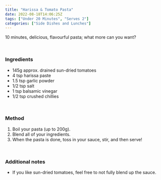 ```yaml
---
title: "Harissa & Tomato Pasta"
date: 2022-08-18T14:06:25Z
tags: ["Under 20 Minutes", "Serves 2"]
categories: ["Side Dishes and Lunches"]
---
```

10 minutes, delicious, flavourful pasta; what more can you want?
&nbsp;

&nbsp;
### Ingredients
* 145g approx. drained sun-dried tomatoes
* 4 tsp harissa paste
* 1.5 tsp garlic powder
* 1/2 tsp salt
* 1 tsp balsamic vinegar
* 1/2 tsp crushed chillies
&nbsp;

&nbsp;
### Method
1. Boil your pasta (up to 200g).
2. Blend all of your ingredients.
3. When the pasta is done, toss in your sauce, stir, and then serve!
&nbsp;

&nbsp;
### Additional notes
* If you like sun-dried tomatoes, feel free to not fully blend up the sauce.


